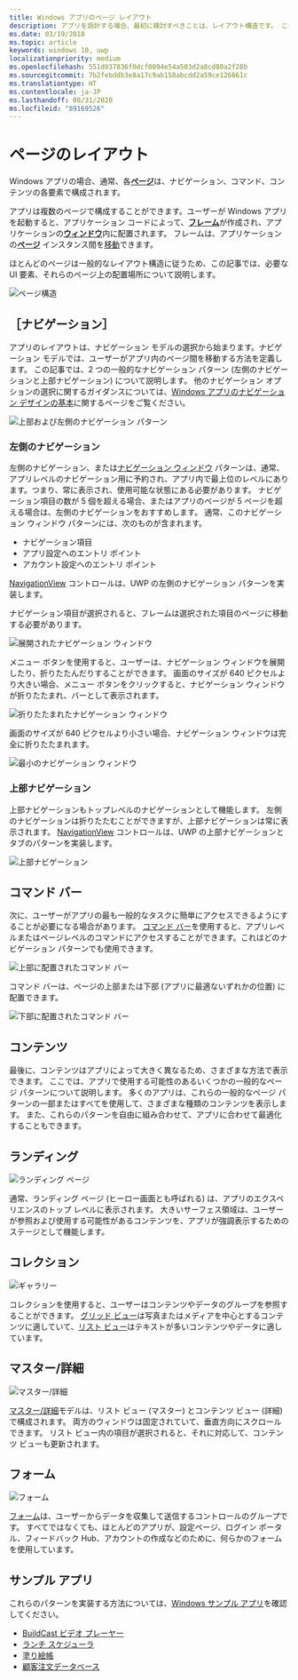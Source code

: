 ```yaml
---
title: Windows アプリのページ レイアウト
description: アプリを設計する場合、最初に検討すべきことは、レイアウト構造です。 この記事では、必要な UI 要素およびそれらのページ上の配置場所など、基本的なページ レイアウトの一般的な構造について説明します。 Windows アプリの場合、通常、各ページは、ナビゲーション、コマンド、コンテンツの各要素で構成されます。
ms.date: 03/19/2018
ms.topic: article
keywords: windows 10, uwp
localizationpriority: medium
ms.openlocfilehash: 551d937836f0dcf0094e54a503d2a8cd80a2f28b
ms.sourcegitcommit: 7b2febddb3e8a17c9ab158abcdd2a59ce126661c
ms.translationtype: HT
ms.contentlocale: ja-JP
ms.lasthandoff: 08/31/2020
ms.locfileid: "89169526"
---
```

# <a name="page-layout"></a>ページのレイアウト

Windows アプリの場合、通常、各[**ページ**](/uwp/api/Windows.UI.Xaml.Controls.Page)は、ナビゲーション、コマンド、コンテンツの各要素で構成されます。 

アプリは複数のページで構成することができます。ユーザーが Windows アプリを起動すると、アプリケーション コードによって、[**フレーム**](/uwp/api/Windows.UI.Xaml.Controls.Frame)が作成され、アプリケーションの[**ウィンドウ**](/uwp/api/windows.ui.xaml.window)内に配置されます。 フレームは、アプリケーションの[**ページ**](/uwp/api/Windows.UI.Xaml.Controls.Page) インスタンス間を[移動](../basics/navigate-between-two-pages.md)できます。 

ほとんどのページは一般的なレイアウト構造に従うため、この記事では、必要な UI 要素、それらのページ上の配置場所について説明します。 

![ページ構造](images/page-components.svg)

## <a name="navigation"></a>［ナビゲーション］
アプリのレイアウトは、ナビゲーション モデルの選択から始まります。ナビゲーション モデルでは、ユーザーがアプリ内のページ間を移動する方法を定義します。 この記事では、2 つの一般的なナビゲーション パターン (左側のナビゲーションと上部ナビゲーション) について説明します。 他のナビゲーション オプションの選択に関するガイダンスについては、[Windows アプリのナビゲーション デザインの基本](../basics/navigation-basics.md)に関するページをご覧ください。

![上部および左側のナビゲーション パターン](images/top-left-nav.svg)

### <a name="left-nav"></a>左側のナビゲーション
左側のナビゲーション、または[ナビゲーション ウィンドウ](../controls-and-patterns/navigationview.md) パターンは、通常、アプリレベルのナビゲーション用に予約され、アプリ内で最上位のレベルにあります。つまり、常に表示され、使用可能な状態にある必要があります。 ナビゲーション項目の数が 5 個を超える場合、またはアプリのページが 5 ページを超える場合は、左側のナビゲーションをおすすめします。 通常、このナビゲーション ウィンドウ パターンには、次のものが含まれます。
- ナビゲーション項目
- アプリ設定へのエントリ ポイント
- アカウント設定へのエントリ ポイント

[NavigationView](/uwp/api/windows.ui.xaml.controls.navigationview) コントロールは、UWP の左側のナビゲーション パターンを実装します。

ナビゲーション項目が選択されると、フレームは選択された項目のページに移動する必要があります。

![展開されたナビゲーション ウィンドウ](images/navview-expanded.svg)

メニュー ボタンを使用すると、ユーザーは、ナビゲーション ウィンドウを展開したり、折りたたんだりすることができます。 画面のサイズが 640 ピクセルより大きい場合、メニュー ボタンをクリックすると、ナビゲーション ウィンドウが折りたたまれ、バーとして表示されます。

![折りたたまれたナビゲーション ウィンドウ](images/navview-compact.svg)

画面のサイズが 640 ピクセルより小さい場合、ナビゲーション ウィンドウは完全に折りたたまれます。

![最小のナビゲーション ウィンドウ](images/navview-minimal.svg)

### <a name="top-nav"></a>上部ナビゲーション

上部ナビゲーションもトップレベルのナビゲーションとして機能します。 左側のナビゲーションは折りたたむことができますが、上部ナビゲーションは常に表示されます。 [NavigationView](../controls-and-patterns/navigationview.md) コントロールは、UWP の上部ナビゲーションとタブのパターンを実装します。

![上部ナビゲーション](images/pivot-large.svg)

## <a name="command-bar"></a>コマンド バー

次に、ユーザーがアプリの最も一般的なタスクに簡単にアクセスできるようにすることが必要になる場合があります。 [コマンド バー](../controls-and-patterns/app-bars.md)を使用すると、アプリレベルまたはページレベルのコマンドにアクセスすることができます。これはどのナビゲーション パターンでも使用できます。

![上部に配置されたコマンド バー ](images/app-bar-desktop.svg)

コマンド バーは、ページの上部または下部 (アプリに最適ないずれかの位置) に配置できます。

![下部に配置されたコマンド バー](images/app-bar-mobile.svg)

## <a name="content"></a>コンテンツ

最後に、コンテンツはアプリによって大きく異なるため、さまざまな方法で表示できます。 ここでは、アプリで使用する可能性のあるいくつかの一般的なページ パターンについて説明します。 多くのアプリは、これらの一般的なページ パターンの一部またはすべてを使用して、さまざまな種類のコンテンツを表示します。 また、これらのパターンを自由に組み合わせて、アプリに合わせて最適化することもできます。

## <a name="landing"></a>ランディング

![ランディング ページ](images/hero-screen.svg)

通常、ランディング ページ (ヒーロー画面とも呼ばれる) は、アプリのエクスペリエンスのトップ レベルに表示されます。 大きいサーフェス領域は、ユーザーが参照および使用する可能性があるコンテンツを、アプリが強調表示するためのステージとして機能します。

## <a name="collections"></a>コレクション

![ギャラリー](images/gridview.svg)

コレクションを使用すると、ユーザーはコンテンツやデータのグループを参照することができます。 [グリッド ビュー](../controls-and-patterns/item-templates-gridview.md)は写真またはメディアを中心とするコンテンツに適していて、[リスト ビュー](../controls-and-patterns/item-templates-listview.md)はテキストが多いコンテンツやデータに適しています。

## <a name="masterdetail"></a>マスター/詳細

![マスター/詳細](images/master-detail.svg)

[マスター/詳細](../controls-and-patterns/master-details.md)モデルは、リスト ビュー (マスター) とコンテンツ ビュー (詳細) で構成されます。 両方のウィンドウは固定されていて、垂直方向にスクロールできます。 リスト ビュー内の項目が選択されると、それに対応して、コンテンツ ビューも更新されます。 

## <a name="forms"></a>フォーム
![フォーム](images/form.svg)

[フォーム](../controls-and-patterns/forms.md)は、ユーザーからデータを収集して送信するコントロールのグループです。 すべてではなくても、ほとんどのアプリが、設定ページ、ログイン ポータル、フィードバック Hub、アカウントの作成などのために、何らかのフォームを使用しています。 

## <a name="sample-apps"></a>サンプル アプリ
これらのパターンを実装する方法については、[Windows サンプル アプリ](https://developer.microsoft.com/windows/samples)を確認してください。
- [BuildCast ビデオ プレーヤー](https://github.com/Microsoft/BuildCast)
- [ランチ スケジューラ](https://github.com/Microsoft/Windows-appsample-lunch-scheduler)
- [塗り絵帳](https://github.com/Microsoft/Windows-appsample-coloringbook)
- [顧客注文データベース](https://github.com/Microsoft/Windows-appsample-customers-orders-database)